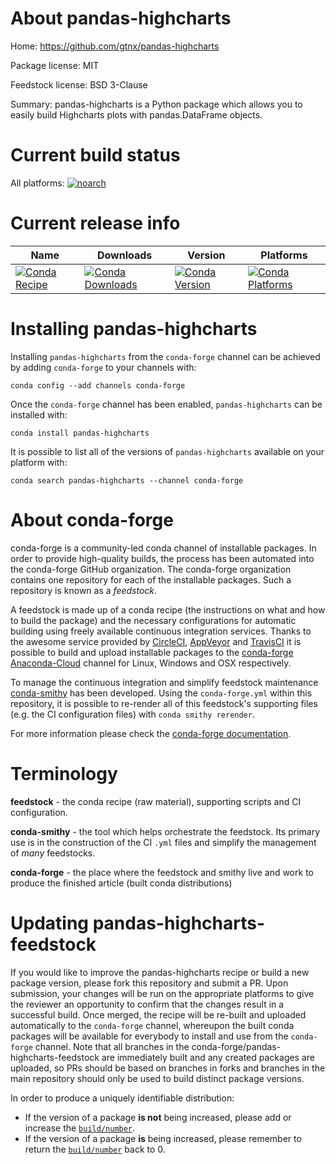 About pandas-highcharts
=======================

Home: https://github.com/gtnx/pandas-highcharts

Package license: MIT

Feedstock license: BSD 3-Clause

Summary: pandas-highcharts is a Python package which allows you to easily build Highcharts plots with pandas.DataFrame objects.



Current build status
====================

All platforms:
[![noarch](https://img.shields.io/circleci/project/github/conda-forge/pandas-highcharts-feedstock/master.svg?label=noarch)](https://circleci.com/gh/conda-forge/pandas-highcharts-feedstock)

Current release info
====================

| Name | Downloads | Version | Platforms |
| --- | --- | --- | --- |
| [![Conda Recipe](https://img.shields.io/badge/recipe-pandas--highcharts-green.svg)](https://anaconda.org/conda-forge/pandas-highcharts) | [![Conda Downloads](https://img.shields.io/conda/dn/conda-forge/pandas-highcharts.svg)](https://anaconda.org/conda-forge/pandas-highcharts) | [![Conda Version](https://img.shields.io/conda/vn/conda-forge/pandas-highcharts.svg)](https://anaconda.org/conda-forge/pandas-highcharts) | [![Conda Platforms](https://img.shields.io/conda/pn/conda-forge/pandas-highcharts.svg)](https://anaconda.org/conda-forge/pandas-highcharts) |

Installing pandas-highcharts
============================

Installing `pandas-highcharts` from the `conda-forge` channel can be achieved by adding `conda-forge` to your channels with:

```
conda config --add channels conda-forge
```

Once the `conda-forge` channel has been enabled, `pandas-highcharts` can be installed with:

```
conda install pandas-highcharts
```

It is possible to list all of the versions of `pandas-highcharts` available on your platform with:

```
conda search pandas-highcharts --channel conda-forge
```


About conda-forge
=================

conda-forge is a community-led conda channel of installable packages.
In order to provide high-quality builds, the process has been automated into the
conda-forge GitHub organization. The conda-forge organization contains one repository
for each of the installable packages. Such a repository is known as a *feedstock*.

A feedstock is made up of a conda recipe (the instructions on what and how to build
the package) and the necessary configurations for automatic building using freely
available continuous integration services. Thanks to the awesome service provided by
[CircleCI](https://circleci.com/), [AppVeyor](http://www.appveyor.com/)
and [TravisCI](https://travis-ci.org/) it is possible to build and upload installable
packages to the [conda-forge](https://anaconda.org/conda-forge)
[Anaconda-Cloud](http://docs.anaconda.org/) channel for Linux, Windows and OSX respectively.

To manage the continuous integration and simplify feedstock maintenance
[conda-smithy](http://github.com/conda-forge/conda-smithy) has been developed.
Using the ``conda-forge.yml`` within this repository, it is possible to re-render all of
this feedstock's supporting files (e.g. the CI configuration files) with ``conda smithy rerender``.

For more information please check the [conda-forge documentation](https://conda-forge.org/docs/).

Terminology
===========

**feedstock** - the conda recipe (raw material), supporting scripts and CI configuration.

**conda-smithy** - the tool which helps orchestrate the feedstock.
                   Its primary use is in the construction of the CI ``.yml`` files
                   and simplify the management of *many* feedstocks.

**conda-forge** - the place where the feedstock and smithy live and work to
                  produce the finished article (built conda distributions)


Updating pandas-highcharts-feedstock
====================================

If you would like to improve the pandas-highcharts recipe or build a new
package version, please fork this repository and submit a PR. Upon submission,
your changes will be run on the appropriate platforms to give the reviewer an
opportunity to confirm that the changes result in a successful build. Once
merged, the recipe will be re-built and uploaded automatically to the
`conda-forge` channel, whereupon the built conda packages will be available for
everybody to install and use from the `conda-forge` channel.
Note that all branches in the conda-forge/pandas-highcharts-feedstock are
immediately built and any created packages are uploaded, so PRs should be based
on branches in forks and branches in the main repository should only be used to
build distinct package versions.

In order to produce a uniquely identifiable distribution:
 * If the version of a package **is not** being increased, please add or increase
   the [``build/number``](http://conda.pydata.org/docs/building/meta-yaml.html#build-number-and-string).
 * If the version of a package **is** being increased, please remember to return
   the [``build/number``](http://conda.pydata.org/docs/building/meta-yaml.html#build-number-and-string)
   back to 0.